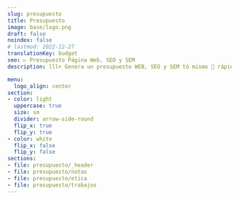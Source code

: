 ```yaml
---
slug: presupuesto
title: Presupuesto
image: base/logo.png
draft: false
noindex: false
# lastmod: 2022-12-27
translationKey: budget
seo: ▷ Presupuesto Página Web, SEO y SEM
description: lll➤ Genera un presupuesto WEB, SEO y SEM tú mismo 🐙 rápidamente según tus necesidades... ☝ ¡Hay descuentos al combinar servicios!

menu:
  logo_align: center
section:
- color: light
  uppercase: true
  size: sm
  divider: arrow-side-round
  flip_x: true
  flip_y: true
- color: white
  flip_x: false
  flip_y: false
sections:
- file: presupuesto/_header
- file: presupuesto/notas
- file: presupuesto/etica
- file: presupuesto/trabajos
---
```

